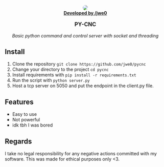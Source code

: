<p align="center">
  <img style="border-radius: 500px;" src="https://avatars.githubusercontent.com/u/162640629">
  <br>
  <b><u>Developed by /jwe0</u></b>
</p>

<p align="center" style="font-size: larger;"><b>PY-CNC</b></p>

<p align="center"><i>Basic python command and control server with socket and threading</i></p> 

## Install
1. Clone the repository `git clone https://github.com/jwe0/pycnc`
2. Change your directory to the project `cd pycnc`
3. Install requirements with `pip install -r requirements.txt`
4. Run the script with `python server.py`
5. Host a tcp server on 5050 and put the endpoint in the client.py file.

## Features

<ul style="list-style-type: square;">
  <li>Easy to use</li>
  <li>Not powerful</li>
  <li>idk tbh I was bored</li>
</ul>

## Regards
I take no legal responsibility for any negative actions committed with my software. This was made for ethical purposes only <3.